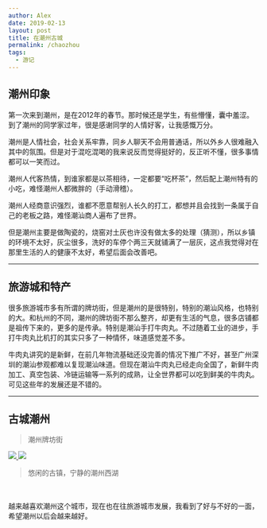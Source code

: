 ```yaml
---
author: Alex
date: 2019-02-13
layout: post
title: 在潮州古城
permalink: /chaozhou
tags: 
  - 游记
---
```


## 潮州印象

第一次来到潮州，是在2012年的春节。那时候还是学生，有些懵懂，囊中羞涩。到了潮州的同学家过年，很是感谢同学的人情好客，让我感慨万分。

潮州是人情社会，社会关系牢靠，同乡人聊天不会用普通话，所以外乡人很难融入其中的氛围。但是对于混吃混喝的我来说反而觉得挺好的，反正听不懂，很多事情都可以一笑而过。

潮州人代客热情，到谁家都是以茶相待，一定都要“吃杯茶”，然后配上潮州特有的小吃，难怪潮州人都微胖的（手动滑稽）。

潮州人经商意识强烈，谁都不愿意帮别人长久的打工，都想并且会找到一条属于自己的老板之路，难怪潮汕商人遍布了世界。

但是潮州主要是做陶瓷的，烧窑对土灰也许没有做太多的处理（猜测），所以乡镇的环境不太好，灰尘很多，洗好的车停个两三天就铺满了一层灰，这点我觉得对在那里生活的人的健康不太好，希望后面会改善吧。

------------------

## 旅游城和特产

很多旅游城市多有所谓的牌坊街，但是潮州的是很特别，特别的潮汕风格，也特别的大。和杭州的不同，潮州的牌坊街不那么整齐，却更有生活的气息，很多店铺都是祖传下来的，更多的是传承。特别是潮汕手打牛肉丸。不过随着工业的进步，手打牛肉丸比机打的其实只多了一种情怀，味道感觉差不多。

牛肉丸讲究的是新鲜，在前几年物流基础还没完善的情况下推广不好，甚至广州深圳的潮汕参观都难以复现潮汕味道。但现在潮汕牛肉丸已经走向全国了，新鲜牛肉加工、真空包装、冷链运输等一系列的成熟，让全世界都可以吃到鲜美的牛肉丸。可见这些年的发展还是不错的。

------------------

## 古城潮州

> 潮州牌坊街

<div class="photoset-grid-lightbox" data-layout="2">
  <a href="/assets/images/chaozhou/chenglou.jpg" data-fancybox="1" data-caption="潮州城楼">
    <img src="/assets/images/chaozhou/chenglou.jpg" data-highres="/assets/images/chaozhou/chenglou.jpg">
  </a>
  <a href="/assets/images/chaozhou/chenglou2.jpg" data-fancybox="1" data-caption="潮州城楼">
    <img src="/assets/images/chaozhou/chenglou2.jpg" data-highres="/assets/images/chaozhou/chenglou2.jpg">
  </a>
</div>

> 悠闲的古镇，宁静的潮州西湖

<div class="photoset-grid-lightbox" data-layout="3" style="visibility: hidden;">
  <img src="/assets/images/chaozhou/guzhen.jpg" data-highres="/assets/images/chaozhou/guzhen.jpg">
  <img src="/assets/images/chaozhou/paifan.jpg" data-highres="/assets/images/chaozhou/paifan.jpg">
  <img src="/assets/images/chaozhou/xihu.jpg" data-highres="/assets/images/chaozhou/xihu.jpg">
</div>

越来越喜欢潮州这个城市，现在也在往旅游城市发展，我看到了好与不好的一面，希望潮州以后会越来越好。